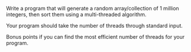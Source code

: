 Write a program that will generate a random array/collection of 1 million integers, then sort them using a multi-threaded algorithm. 

Your program should take the number of threads through standard input. 

Bonus points if you can find the most efficient number of threads for your program.